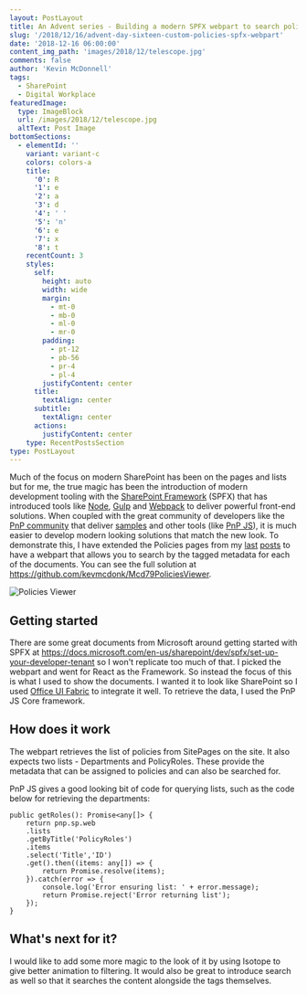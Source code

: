 ```yaml
---
layout: PostLayout
title: An Advent series - Building a modern SPFX webpart to search policies
slug: '/2018/12/16/advent-day-sixteen-custom-policies-spfx-webpart'
date: '2018-12-16 06:00:00'
content_img_path: 'images/2018/12/telescope.jpg'
comments: false
author: 'Kevin McDonnell'
tags:
  - SharePoint
  - Digital Workplace
featuredImage:
  type: ImageBlock
  url: /images/2018/12/telescope.jpg
  altText: Post Image
bottomSections:
  - elementId: ''
    variant: variant-c
    colors: colors-a
    title:
      '0': R
      '1': e
      '2': a
      '3': d
      '4': ' '
      '5': 'n'
      '6': e
      '7': x
      '8': t
    recentCount: 3
    styles:
      self:
        height: auto
        width: wide
        margin:
          - mt-0
          - mb-0
          - ml-0
          - mr-0
        padding:
          - pt-12
          - pb-56
          - pr-4
          - pl-4
        justifyContent: center
      title:
        textAlign: center
      subtitle:
        textAlign: center
      actions:
        justifyContent: center
    type: RecentPostsSection
type: PostLayout
---
```


Much of the focus on modern SharePoint has been on the pages and lists but for me, the true magic has been the introduction of modern development tooling with the [SharePoint Framework](https://docs.microsoft.com/en-us/sharepoint/dev/spfx/sharepoint-framework-overview) (SPFX) that has introduced tools like [Node](https://nodejs.org/en/), [Gulp](https://gulpjs.com/) and [Webpack](https://webpack.js.org/) to deliver powerful front-end solutions. When coupled with the great community of developers like the [PnP community](https://docs.microsoft.com/en-us/sharepoint/dev/community/community) that deliver [samples](https://developer.microsoft.com/en-us/SharePoint/gallery/?filterBy=SharePoint,Samples) and other tools (like [PnP JS](https://github.com/pnp/pnpjs)), it is much easier to develop modern looking solutions that match the new look. To demonstrate this, I have extended the Policies pages from my [last](/2018/12/15/advent-day-fifteen-adding-page-approvals-in-modern-site.html) [posts](/2018/12/14/advent-day-fourteen-building-policies-site-in-modern-site.html) to have a webpart that allows you to search by the tagged metadata for each of the documents. You can see the full solution at https://github.com/kevmcdonk/Mcd79PoliciesViewer.

![Policies Viewer](/images/2018/12/PolicesViewerWebPart.PNG)

## Getting started

There are some great documents from Microsoft around getting started with SPFX at https://docs.microsoft.com/en-us/sharepoint/dev/spfx/set-up-your-developer-tenant so I won't replicate too much of that. I picked the webpart and went for React as the Framework. So instead the focus of this is what I used to show the documents. I wanted it to look like SharePoint so I used [Office UI Fabric](https://developer.microsoft.com/en-us/fabric) to integrate it well. To retrieve the data, I used the PnP JS Core framework.

## How does it work

The webpart retrieves the list of policies from SitePages on the site. It also expects two lists - Departments and PolicyRoles. These provide the metadata that can be assigned to policies and can also be searched for.

PnP JS gives a good looking bit of code for querying lists, such as the code below for retrieving the departments:

    public getRoles(): Promise<any[]> {
        return pnp.sp.web
        .lists
        .getByTitle('PolicyRoles')
        .items
        .select('Title','ID')
        .get().then((items: any[]) => {
            return Promise.resolve(items);
        }).catch(error => {
            console.log('Error ensuring list: ' + error.message);
            return Promise.reject('Error returning list');
        });
    }

## What's next for it?

I would like to add some more magic to the look of it by using Isotope to give better animation to filtering. It would also be great to introduce search as well so that it searches the content alongside the tags themselves.
